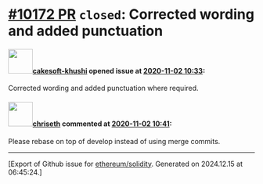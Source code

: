 # [\#10172 PR](https://github.com/ethereum/solidity/pull/10172) `closed`: Corrected wording and added punctuation

#### <img src="https://avatars.githubusercontent.com/u/69229932?v=4" width="50">[cakesoft-khushi](https://github.com/cakesoft-khushi) opened issue at [2020-11-02 10:33](https://github.com/ethereum/solidity/pull/10172):

Corrected wording and added punctuation where required. 

#### <img src="https://avatars.githubusercontent.com/u/9073706?v=4" width="50">[chriseth](https://github.com/chriseth) commented at [2020-11-02 10:41](https://github.com/ethereum/solidity/pull/10172#issuecomment-720390169):

Please rebase on top of develop instead of using merge commits.


-------------------------------------------------------------------------------



[Export of Github issue for [ethereum/solidity](https://github.com/ethereum/solidity). Generated on 2024.12.15 at 06:45:24.]
